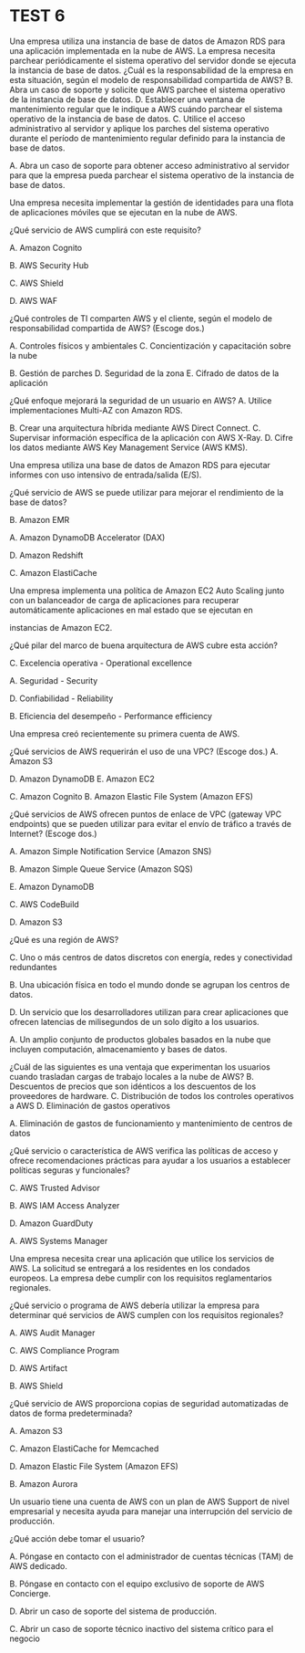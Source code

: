 # TEST 6

Una empresa utiliza una instancia de base de datos de Amazon RDS para una aplicación implementada en la nube de AWS. La empresa necesita parchear periódicamente el sistema operativo del servidor donde se ejecuta la instancia de base de datos.
¿Cuál es la responsabilidad de la empresa en esta situación, según el modelo de responsabilidad compartida de AWS?
B. Abra un caso de soporte y solicite que AWS parchee el sistema operativo de la instancia de base de datos.
D. Establecer una ventana de mantenimiento regular que le indique a AWS cuándo parchear el sistema operativo de la instancia de base de datos.
C. Utilice el acceso administrativo al servidor y aplique los parches del sistema operativo durante el período de mantenimiento regular definido para la instancia de base de datos.

A. Abra un caso de soporte para obtener acceso administrativo al servidor para que la empresa pueda parchear el sistema operativo de la instancia de base de datos.

Una empresa necesita implementar la gestión de identidades para una flota de aplicaciones móviles que se ejecutan en la nube de AWS.

¿Qué servicio de AWS cumplirá con este requisito?

A. Amazon Cognito

B. AWS Security Hub

C. AWS Shield

D. AWS WAF

¿Qué controles de TI comparten AWS y el cliente, según el modelo de responsabilidad compartida de AWS? (Escoge dos.)

A. Controles físicos y ambientales
C. Concientización y capacitación sobre la nube

B. Gestión de parches
D. Seguridad de la zona
E. Cifrado de datos de la aplicación

¿Qué enfoque mejorará la seguridad de un usuario en AWS?
A. Utilice implementaciones Multi-AZ con Amazon RDS.

B. Crear una arquitectura híbrida mediante AWS Direct Connect.
C. Supervisar información específica de la aplicación con AWS X-Ray.
D. Cifre los datos mediante AWS Key Management Service (AWS KMS).

Una empresa utiliza una base de datos de Amazon RDS para ejecutar informes con uso intensivo de entrada/salida (E/S).

¿Qué servicio de AWS se puede utilizar para mejorar el rendimiento de la base de datos?

B. Amazon EMR

A. Amazon DynamoDB Accelerator (DAX)

D. Amazon Redshift

C. Amazon ElastiCache

Una empresa implementa una política de Amazon EC2 Auto Scaling junto con un balanceador de carga de aplicaciones para recuperar automáticamente aplicaciones en mal estado que se ejecutan en

instancias de Amazon EC2.

¿Qué pilar del marco de buena arquitectura de AWS cubre esta acción?

C. Excelencia operativa - Operational excellence

A. Seguridad - Security

D. Confiabilidad - Reliability

B. Eficiencia del desempeño - Performance efficiency

Una empresa creó recientemente su primera cuenta de AWS.

¿Qué servicios de AWS requerirán el uso de una VPC? (Escoge dos.)
A. Amazon S3

D. Amazon DynamoDB
E. Amazon EC2

C. Amazon Cognito
B. Amazon Elastic File System (Amazon EFS)

¿Qué servicios de AWS ofrecen puntos de enlace de VPC (gateway VPC endpoints) que se pueden utilizar para evitar el envío de tráfico a través de Internet? (Escoge dos.)

A. Amazon Simple Notification Service (Amazon SNS)

B. Amazon Simple Queue Service (Amazon SQS)

E. Amazon DynamoDB

C. AWS CodeBuild

D. Amazon S3

¿Qué es una región de AWS?

C. Uno o más centros de datos discretos con energía, redes y conectividad redundantes

B. Una ubicación física en todo el mundo donde se agrupan los centros de datos.

D. Un servicio que los desarrolladores utilizan para crear aplicaciones que ofrecen latencias de milisegundos de un solo dígito a los usuarios.

A. Un amplio conjunto de productos globales basados en la nube que incluyen computación, almacenamiento y bases de datos.

¿Cuál de las siguientes es una ventaja que experimentan los usuarios cuando trasladan cargas de trabajo locales a la nube de AWS?
B. Descuentos de precios que son idénticos a los descuentos de los proveedores de hardware.
C. Distribución de todos los controles operativos a AWS
D. Eliminación de gastos operativos

A. Eliminación de gastos de funcionamiento y mantenimiento de centros de datos

¿Qué servicio o característica de AWS verifica las políticas de acceso y ofrece recomendaciones prácticas para ayudar a los usuarios a establecer políticas seguras y funcionales?

C. AWS Trusted Advisor

B. AWS IAM Access Analyzer

D. Amazon GuardDuty

A. AWS Systems Manager

Una empresa necesita crear una aplicación que utilice los servicios de AWS. La solicitud se entregará a los residentes en los condados europeos. La empresa debe cumplir con los requisitos reglamentarios regionales.

¿Qué servicio o programa de AWS debería utilizar la empresa para determinar qué servicios de AWS cumplen con los requisitos regionales?

A. AWS Audit Manager

C. AWS Compliance Program

D. AWS Artifact

B. AWS Shield

¿Qué servicio de AWS proporciona copias de seguridad automatizadas de datos de forma predeterminada?

A. Amazon S3

C. Amazon ElastiCache for Memcached

D. Amazon Elastic File System (Amazon EFS)

B. Amazon Aurora

Un usuario tiene una cuenta de AWS con un plan de AWS Support de nivel empresarial y necesita ayuda para manejar una interrupción del servicio de producción.

¿Qué acción debe tomar el usuario?

A. Póngase en contacto con el administrador de cuentas técnicas (TAM) de AWS dedicado.

B. Póngase en contacto con el equipo exclusivo de soporte de AWS Concierge.

D. Abrir un caso de soporte del sistema de producción.

C. Abrir un caso de soporte técnico inactivo del sistema crítico para el negocio